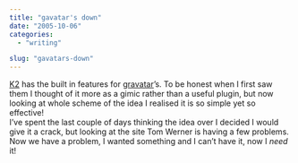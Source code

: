 ```yaml
---
title: "gavatar's down"
date: "2005-10-06"
categories: 
  - "writing"

slug: "gavatars-down"
---
```


[K2](http://binarybonasi.com/wordpress/ks/) has the built in features for [gravatar](http://www.gravatar.com)’s. To be honest when I first saw them I thought of it more as a gimic rather than a useful plugin, but now looking at whole scheme of the idea I realised it is so simple yet so effective!  
I’ve spent the last couple of days thinking the idea over I decided I would give it a crack, but looking at the site Tom Werner is having a few problems. Now we have a problem, I wanted something and I can’t have it, now I _need_ it!
